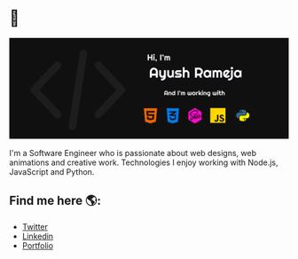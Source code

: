 # 👋

<img src="https://github.com/RamejaAyush/RamejaAyush/blob/master/Profile.png?raw=true">

I'm a Software Engineer who is passionate about web designs, web animations and creative work. Technologies I enjoy working with Node.js, JavaScript and Python.

## Find me here 🌎:

- <a href="https://twitter.com/RamejaAyush">Twitter</a>
- <a href="https://www.linkedin.com/in/ayush-rameja-8042541b6/">Linkedin</a>
- <a href="https://ayushrameja-b328c.web.app/">Portfolio</a>
